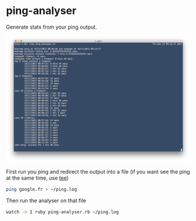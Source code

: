 # ping-analyser

Generate stats from your ping output. 

![Screenshot](screenshot.png)

First run you ping and redirect the output into a file (if you want see the ping at the same time, use [tee](https://en.wikipedia.org/wiki/Tee_(command)))

```bash
ping google.fr > ~/ping.log
```

Then run the analyser on that file

```bash
watch -n 1 ruby ping-analyser.rb ~/ping.log
```

